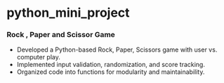# python_mini_project
### Rock , Paper and Scissor Game ###
- Developed a Python-based Rock, Paper, Scissors game with user vs. computer play.
- Implemented input validation, randomization, and score tracking.
- Organized code into functions for modularity and maintainability.
